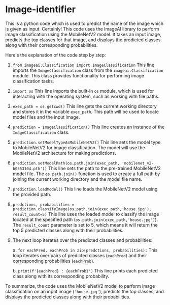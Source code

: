 # Image-identifier
This is a python code which is used to predict the name of the image which is given as input.
Certainly! This code uses the ImageAI library to perform image classification using the MobileNetV2 model. It takes an input image, predicts the top classes for that image, and displays the predicted classes along with their corresponding probabilities.

Here's the explanation of the code step by step:

1. `from imageai.Classification import ImageClassification`
   This line imports the `ImageClassification` class from the `imageai.Classification` module. This class provides functionality for performing image classification tasks.

2. `import os`
   This line imports the built-in `os` module, which is used for interacting with the operating system, such as working with file paths.

3. `exec_path = os.getcwd()`
   This line gets the current working directory and stores it in the variable `exec_path`. This path will be used to locate model files and the input image.

4. `prediction = ImageClassification()`
   This line creates an instance of the `ImageClassification` class.

5. `prediction.setModelTypeAsMobileNetV2()`
   This line sets the model type to MobileNetV2 for image classification. The model will use the MobileNetV2 architecture for making predictions.

6. `prediction.setModelPath(os.path.join(exec_path, 'mobilenet_v2-b0353104.pth'))`
   This line sets the path to the pre-trained MobileNetV2 model file. The `os.path.join()` function is used to create a full path by joining the current working directory and the model file name.

7. `prediction.loadModel()`
   This line loads the MobileNetV2 model using the provided path.

8. `predctions, probabilities = prediction.classifyImage(os.path.join(exec_path,'house.jpg'), result_count=5)`
   This line uses the loaded model to classify the image located at the specified path (`os.path.join(exec_path,'house.jpg')`). The `result_count` parameter is set to 5, which means it will return the top 5 predicted classes along with their probabilities.

9. The next loop iterates over the predicted classes and probabilities:

   a. `for eachPred, eachProb in zip(predctions, probabilities):`
      This loop iterates over pairs of predicted classes (`eachPred`) and their corresponding probabilities (`eachProb`).

   b. `print(f'{eachPred} : {eachProb}')`
      This line prints each predicted class along with its corresponding probability.

To summarize, the code uses the MobileNetV2 model to perform image classification on an input image (`'house.jpg'`), predicts the top classes, and displays the predicted classes along with their probabilities.
